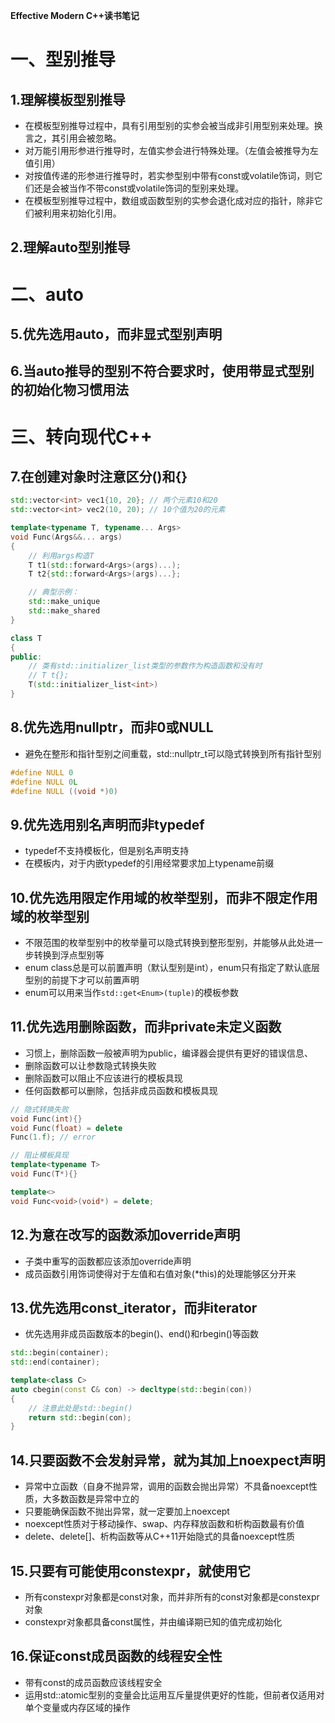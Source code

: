 **Effective Modern C++读书笔记**

# 一、型别推导
## 1.理解模板型别推导
- 在模板型别推导过程中，具有引用型别的实参会被当成非引用型别来处理。换言之，其引用会被忽略。
- 对万能引用形参进行推导时，左值实参会进行特殊处理。（左值会被推导为左值引用）
- 对按值传递的形参进行推导时，若实参型别中带有const或volatile饰词，则它们还是会被当作不带const或volatile饰词的型别来处理。
- 在模板型别推导过程中，数组或函数型别的实参会退化成对应的指针，除非它们被利用来初始化引用。
## 2.理解auto型别推导

# 二、auto
## 5.优先选用auto，而非显式型别声明

## 6.当auto推导的型别不符合要求时，使用带显式型别的初始化物习惯用法
# 三、转向现代C++
## 7.在创建对象时注意区分()和{}
```C++
std::vector<int> vec1{10, 20}; // 两个元素10和20
std::vector<int> vec2(10, 20); // 10个值为20的元素

template<typename T, typename... Args>
void Func(Args&&... args)
{
    // 利用args构造T
    T t1(std::forward<Args>(args)...);
    T t2{std::forward<Args>(args)...};

    // 典型示例：
    std::make_unique
    std::make_shared
}

class T
{
public:
    // 类有std::initializer_list类型的参数作为构造函数和没有时
    // T t{};
    T(std::initializer_list<int>)
}
```
## 8.优先选用nullptr，而非0或NULL
- 避免在整形和指针型别之间重载，std::nullptr_t可以隐式转换到所有指针型别
```C++
#define NULL 0
#define NULL 0L
#define NULL ((void *)0)
```
## 9.优先选用别名声明而非typedef
- typedef不支持模板化，但是别名声明支持
- 在模板内，对于内嵌typedef的引用经常要求加上typename前缀
## 10.优先选用限定作用域的枚举型别，而非不限定作用域的枚举型别
- 不限范围的枚举型别中的枚举量可以隐式转换到整形型别，并能够从此处进一步转换到浮点型别等
- enum class总是可以前置声明（默认型别是int），enum只有指定了默认底层型别的前提下才可以前置声明
- enum可以用来当作`std::get<Enum>(tuple)`的模板参数
## 11.优先选用删除函数，而非private未定义函数
- 习惯上，删除函数一般被声明为public，编译器会提供有更好的错误信息、
- 删除函数可以让参数隐式转换失败
- 删除函数可以阻止不应该进行的模板具现
- 任何函数都可以删除，包括非成员函数和模板具现
```C++
// 隐式转换失败
void Func(int){}
void Func(float) = delete
Func(1.f); // error

// 阻止模板具现
template<typename T>
void Func(T*){}

template<>
void Func<void>(void*) = delete;
```
## 12.为意在改写的函数添加override声明
- 子类中重写的函数都应该添加override声明
- 成员函数引用饰词使得对于左值和右值对象(*this)的处理能够区分开来
## 13.优先选用const_iterator，而非iterator
- 优先选用非成员函数版本的begin()、end()和rbegin()等函数
```C++
std::begin(container);
std::end(container);

template<class C>
auto cbegin(const C& con) -> decltype(std::begin(con))
{
    // 注意此处是std::begin()
    return std::begin(con);
}
```
## 14.只要函数不会发射异常，就为其加上noexpect声明
- 异常中立函数（自身不抛异常，调用的函数会抛出异常）不具备noexcept性质，大多数函数是异常中立的
- 只要能确保函数不抛出异常，就一定要加上noexcept
- noexcept性质对于移动操作、swap、内存释放函数和析构函数最有价值
- delete、delete[]、析构函数等从C++11开始隐式的具备noexcept性质
## 15.只要有可能使用constexpr，就使用它
- 所有constexpr对象都是const对象，而并非所有的const对象都是constexpr对象
- constexpr对象都具备const属性，并由编译期已知的值完成初始化
## 16.保证const成员函数的线程安全性
- 带有const的成员函数应该线程安全
- 运用std::atomic型别的变量会比运用互斥量提供更好的性能，但前者仅适用对单个变量或内存区域的操作